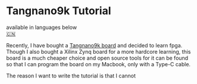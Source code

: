 # Tangnano9k Tutorial

available in languages below  
[:cn:](README_zh.md)

Recently, I have bought a [Tangnano9k board](https://wiki.sipeed.com/hardware/en/tang/tang-primer-20k/primer-20k.html)
and decided to learn fpga. Though I also bought a Xilinx Zynq board for a more hardcore learning, this board is a
much cheaper choice and open source tools for it can be found so that I can program the board on my Macbook, only with a Type-C cable.

The reason I want to write the tutorial is that I cannot